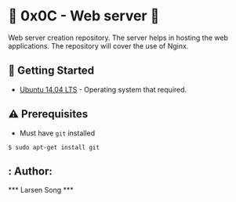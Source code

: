 # :shell: 0x0C - Web server :shell:
Web server creation repository. The server helps in hosting the web applications.
The repository will cover  the  use of  Nginx.

## :running: Getting Started

* [Ubuntu 14.04 LTS](http://releases.ubuntu.com/14.04/) - Operating system that  required.

## :warning: Prerequisites

* Must have `git` installed
 
 ```
 $ sudo apt-get install git
  ```
## : Author: 

*** Larsen Song ***
